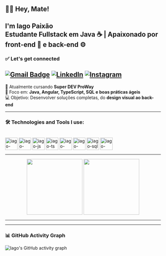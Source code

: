 ## 👨‍💻 Hey, Mate!  
I'm **Iago Paixão** <br>
Estudante Fullstack em **Java** ☕ | Apaixonado por **front-end** 🎨 e **back-end** ⚙️  
---
### ✅ Let's get connected  
[![Gmail Badge](https://img.shields.io/badge/-Gmail-c14438?style=for-the-badge&logo=Gmail&logoColor=white&link=mailto:iagopo342@gmail.com)](mailto:iagopo342@gmail.com)
[![LinkedIn](https://img.shields.io/badge/LinkedIn-0077B5?style=for-the-badge&logo=linkedin&logoColor=white)](https://www.linkedin.com/in/iago-paix%C3%A3o/)
[![Instagram](https://img.shields.io/badge/Instagram-E4405F?style=for-the-badge&logo=instagram&logoColor=white)](https://www.instagram.com/iagopaixao_/)
---

🚀 Atualmente cursando **Super DEV ProWay**  
🎯 Foco em: **Java, Angular, TypeScript, SQL e boas práticas ágeis**  
💻 Objetivo: Desenvolver soluções completas, do **design visual ao back-end**  

---
### 🛠️ Technologies and Tools I use:
<div style="display: inline_block"><br>
  <img align="center" alt="iago-html" height="40" width="40" src="https://cdn.jsdelivr.net/gh/devicons/devicon/icons/html5/html5-original.svg"/>
  <img align="center" alt="iago-css" height="40" width="40" src="https://cdn.jsdelivr.net/gh/devicons/devicon/icons/css3/css3-original.svg"/>
  <img align="center" alt="iago-js" height="40" width="40" src="https://cdn.jsdelivr.net/gh/devicons/devicon/icons/javascript/javascript-original.svg"/>
  <img align="center" alt="iago-ts" height="40" width="40" src="https://cdn.jsdelivr.net/gh/devicons/devicon/icons/typescript/typescript-original.svg"/>
  <img align="center" alt="iago-angular" height="40" width="40" src="https://cdn.jsdelivr.net/gh/devicons/devicon/icons/angular/angular-original.svg"/>
  <img align="center" alt="iago-java" height="40" width="40" src="https://cdn.jsdelivr.net/gh/devicons/devicon/icons/java/java-original.svg"/>
  <img align="center" alt="iago-sql" height="40" width="40" src="https://cdn.jsdelivr.net/gh/devicons/devicon/icons/postgresql/postgresql-original.svg"/>
  <img align="center" alt="iago-docker" height="40" width="40" src="https://cdn.jsdelivr.net/gh/devicons/devicon/icons/docker/docker-original-wordmark.svg"/>
</div>

---

<div align="center">
  <img height="180em" src="https://github-readme-stats.vercel.app/api?username=iago-paixao1&show_icons=true&theme=tokyonight"/>
  <img height="180em" src="https://github-readme-stats.vercel.app/api/top-langs/?username=iago-paixao1&layout=compact&theme=tokyonight"/>
</div>

---


---

### 📊 GitHub Activity Graph  
![Iago's GitHub activity graph](https://github-readme-activity-graph.vercel.app/graph?username=iago-paixao1&bg_color=0d1117&color=7fdbca&line=00bcd4&point=f5f5f5&area=true&hide_border=true)



